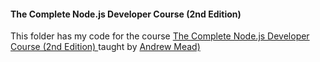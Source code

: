 #### The Complete Node.js Developer Course (2nd Edition)



This folder has my code for the course [ The Complete Node.js Developer Course (2nd Edition) ](https://www.udemy.com/the-complete-nodejs-developer-course-2/) taught by [ Andrew Mead)](https://mead.io/)
